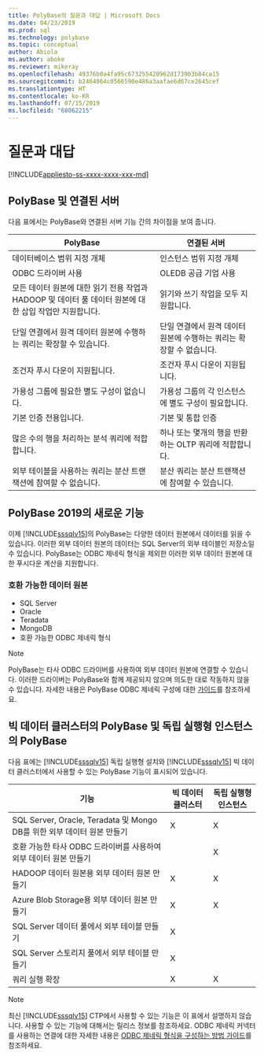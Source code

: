 ```yaml
---
title: PolyBase의 질문과 대답 | Microsoft Docs
ms.date: 04/23/2019
ms.prod: sql
ms.technology: polybase
ms.topic: conceptual
author: Abiola
ms.author: aboke
ms.reviewer: mikeray
ms.openlocfilehash: 49376b0a4fa95c673255420962d173903b84ca15
ms.sourcegitcommit: b2464064c0566590e486a3aafae6d67ce2645cef
ms.translationtype: HT
ms.contentlocale: ko-KR
ms.lasthandoff: 07/15/2019
ms.locfileid: "68062215"
---
```

# <a name="frequently-asked-questions"></a>질문과 대답

[!INCLUDE[appliesto-ss-xxxx-xxxx-xxx-md](../../includes/appliesto-ss-xxxx-xxxx-xxx-md.md)]

## <a name="polybase-vs-linked-servers"></a>PolyBase 및 연결된 서버
다음 표에서는 PolyBase와 연결된 서버 기능 간의 차이점을 보여 줍니다.

|PolyBase | 연결된 서버|
|--------------------------|--------------------------|  
|데이터베이스 범위 지정 개체|인스턴스 범위 지정 개체|
|ODBC 드라이버 사용|OLEDB 공급 기업 사용|
|모든 데이터 원본에 대한 읽기 전용 작업과 HADOOP 및 데이터 풀 데이터 원본에 대한 삽입 작업만 지원합니다.|읽기와 쓰기 작업을 모두 지원합니다.|
|단일 연결에서 원격 데이터 원본에 수행하는 쿼리는 확장할 수 있습니다. |단일 연결에서 원격 데이터 원본에 수행하는 쿼리는 확장할 수 없습니다.|
|조건자 푸시 다운이 지원됩니다.|조건자 푸시 다운이 지원됩니다.|
|가용성 그룹에 필요한 별도 구성이 없습니다.|가용성 그룹의 각 인스턴스에 별도 구성이 필요합니다.|
|기본 인증 전용입니다.|기본 및 통합 인증|
|많은 수의 행을 처리하는 분석 쿼리에 적합합니다.|하나 또는 몇개의 행을 반환하는 OLTP 쿼리에 적합합니다.|
|외부 테이블을 사용하는 쿼리는 분산 트랜잭션에 참여할 수 없습니다.|분산 쿼리는 분산 트랜잭션에 참여할 수 있습니다.|

## <a name="whats-new-in-polybase-2019"></a>PolyBase 2019의 새로운 기능 

이제 [!INCLUDE[sssqlv15](../../includes/sssqlv15-md.md)]의 PolyBase는 다양한 데이터 원본에서 데이터를 읽을 수 있습니다. 이러한 외부 데이터 원본의 데이터는 SQL Server의 외부 테이블인 저장소일 수 있습니다. PolyBase는 ODBC 제네릭 형식을 제외한 이러한 외부 데이터 원본에 대한 푸시다운 계산을 지원합니다.

### <a name="compatible-data-sources"></a>호환 가능한 데이터 원본

- SQL Server
- Oracle
- Teradata
- MongoDB
- 호환 가능한 ODBC 제네릭 형식
  
> [!NOTE]
> PolyBase는 타사 ODBC 드라이버를 사용하여 외부 데이터 원본에 연결할 수 있습니다. 이러한 드라이버는 PolyBase와 함께 제공되지 않으며 의도한 대로 작동하지 않을 수 있습니다. 자세한 내용은 PolyBase ODBC 제네릭 구성에 대한 [가이드](../../relational-databases/polybase/polybase-configure-odbc-generic.md)를 참조하세요.  

## <a name="polybase-in-big-data-clusters-vs-polybase-in-stand-alone-instances"></a>빅 데이터 클러스터의 PolyBase 및 독립 실행형 인스턴스의 PolyBase

다음 표에는 [!INCLUDE[sssqlv15](../../includes/sssqlv15-md.md)] 독립 실행형 설치와 [!INCLUDE[sssqlv15](../../includes/sssqlv15-md.md)] 빅 데이터 클러스터에서 사용할 수 있는 PolyBase 기능이 표시되어 있습니다.

|기능 |빅 데이터 클러스터|독립 실행형 인스턴스|
|--------------------------|--------------------------|---------|   
|SQL Server, Oracle, Teradata 및 Mongo DB를 위한 외부 데이터 원본 만들기 |X|X |
|호환 가능한 타사 ODBC 드라이버를 사용하여 외부 데이터 원본 만들기 | | X|
|HADOOP 데이터 원본용 외부 데이터 원본 만들기 | X| X|
|Azure Blob Storage용 외부 데이터 원본 만들기 | X| X|
|SQL Server 데이터 풀에서 외부 테이블 만들기 | X| |
|SQL Server 스토리지 풀에서 외부 테이블 만들기 | X| |
|쿼리 실행 확장 | X| X|

> [!NOTE]
>최신 [!INCLUDE[sssqlv15](../../includes/sssqlv15-md.md)] CTP에서 사용할 수 있는 기능은 이 표에서 설명하지 않습니다. 사용할 수 있는 기능에 대해서는 릴리스 정보를 참조하세요. ODBC 제네릭 커넥터를 사용하는 연결에 대한 자세한 내용은 [ODBC 제네릭 형식을 구성하는 방법 가이드](polybase-configure-odbc-generic.md)를 참조하세요.